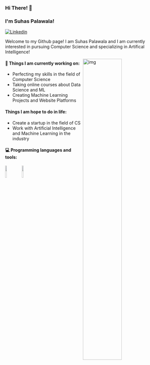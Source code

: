 ### Hi There! 👋 
### I'm Suhas Palawala!

[![Linkedin](https://img.shields.io/badge/-LinkedIn-blue?style=flat&logo=Linkedin&logoColor=white)](https://www.linkedin.com/in/suhas-p-5a2055230/)

Welcome to my Github page! I am Suhas Palawala and I am currently interested in pursuing Computer Science and specializing in Artifical Intelligence!  

<img align="right" alt="img" src="https://github.com/quazarcoding/quazarcoding/blob/main/photo.jpg" width="50%" height="auto" />


#### 🌱 Things I am currently working on: 
- Perfecting my skills in the field of Computer Science  
- Taking online courses about Data Science and ML 
- Creating Machine Learning Projects and Website Platforms

#### Things I am hope to do in life:
- Create a startup in the field of CS
- Work with Artificial Intelligence and Machine Learning in the industry


#### :computer: Programming languages and tools: 
<p>
<code><img width="10%" src="https://www.vectorlogo.zone/logos/java/java-ar21.svg"></code>
<code><img width="10%" src="https://www.vectorlogo.zone/logos/python/python-ar21.svg"></code>
</p>

